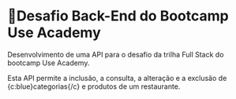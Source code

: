 # :large_blue_diamond:Desafio Back-End do Bootcamp Use Academy 

Desenvolvimento de uma API para o desafio da trilha Full Stack do bootcamp Use Academy.

Esta API permite a inclusão, a consulta, a alteração e a exclusão de {c:blue}categorias{/c} e produtos de um restaurante. 